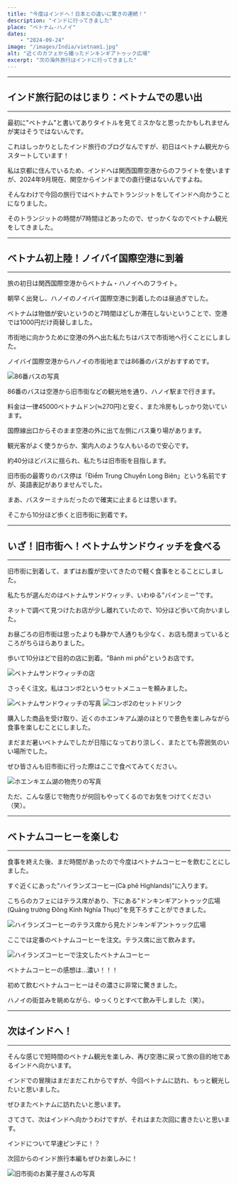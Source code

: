 ```yaml
---
title: "今度はインドへ！日本との違いに驚きの連続！"
description: "インドに行ってきました"
place: "ベトナム-ハノイ"
dates:
    - "2024-09-24"
image: "/images/India/vietnam1.jpg"
alt: "近くのカフェから撮ったドンキンギアトゥック広場"
excerpt: "次の海外旅行はインドに行ってきました"
---
```


---
## インド旅行記のはじまり：ベトナムでの思い出
---

最初に"ベトナム"と書いてありタイトルを見てミスかなと思ったかもしれませんが実はそうではないんです。

これはしっかりとしたインド旅行のブログなんですが、初日はベトナム観光からスタートしています！

私は京都に住んでいるため、インドへは関西国際空港からのフライトを使いますが、2024年9月現在、関空からインドまでの直行便はないんですよね。

そんなわけで今回の旅行ではベトナムでトランジットをしてインドへ向かうことになりました。

そのトランジットの時間が7時間ほどあったので、せっかくなのでベトナム観光をしてきました。

---
## ベトナム初上陸！ノイバイ国際空港に到着
---

旅の初日は関西国際空港からベトナム・ハノイへのフライト。

朝早く出発し、ハノイのノイバイ国際空港に到着したのは昼過ぎでした。

ベトナムは物価が安いというのと7時間ほどしか滞在しないということで、空港では1000円だけ両替しました。

市街地に向かうために空港の外へ出た私たちはバスで市街地へ行くことにしました。

ノイバイ国際空港からハノイの市街地までは86番のバスがおすすめです。

![86番バスの写真](/images/India/bus.jpg)

86番のバスは空港から旧市街などの観光地を通り、ハノイ駅まで行きます。

料金は一律45000ベトナムドン(≒270円)と安く、また冷房もしっかり効いています。

国際線出口からそのまま空港の外に出て左側にバス乗り場があります。

観光客がよく使うからか、案内人のような人もいるので安心です。

約40分ほどバスに揺られ、私たちは旧市街を目指します。

旧市街の最寄りのバス停は「Điểm Trung Chuyển Long Biên」という名前ですが、英語表記がありませんでした。

まあ、バスターミナルだったので確実に止まるとは思います。

そこから10分ほど歩くと旧市街に到着です。

---
## いざ！旧市街へ！ベトナムサンドウィッチを食べる
---

旧市街に到着して、まずはお腹が空いてきたので軽く食事をとることにしました。

私たちが選んだのはベトナムサンドウィッチ、いわゆる"バインミー"です。

ネットで調べて見つけたお店が少し離れていたので、10分ほど歩いて向かいました。

お昼ごろの旧市街は思ったよりも静かで人通りも少なく、お店も閉まっているところがちらほらありました。

歩いて10分ほどで目的の店に到着。"Bánh mì phố"というお店です。

![ベトナムサンドウィッチの店](/images/India/vietnam2.jpg)

さっそく注文。私はコンボ2というセットメニューを頼みました。

![ベトナムサンドウィッチの写真](/images/India/vietnam3.jpg)
![コンボ2のセットドリンク](/images/India/vietnam4.jpg)

購入した商品を受け取り、近くのホエンキアム湖のほとりで景色を楽しみながら食事を楽しむことにしました。

まだまだ暑いベトナムでしたが日陰になっており涼しく、またとても雰囲気のいい場所でした。

ぜひ皆さんも旧市街に行った際はここで食べてみてください。

![ホエンキエム湖の物売りの写真](/images/India/vietnam5.jpg)

ただ、こんな感じで物売りが何回もやってくるのでお気をつけてください（笑）。  

---
## ベトナムコーヒーを楽しむ
---

食事を終えた後、まだ時間があったので今度はベトナムコーヒーを飲むことにしました。

すぐ近くにあった"ハイランズコーヒー(Cà phê Highlands)"に入ります。

こちらのカフェにはテラス席があり、下にある"ドンキンギアントゥック広場(Quảng trường Đông Kinh Nghĩa Thục)"を見下ろすことができました。

![ハイランズコーヒーのテラス席から見たドンキンギアントゥック広場](/images/India/vietnam6.jpg)

ここでは定番のベトナムコーヒーを注文。テラス席に出て飲みます。

![ハイランズコーヒーで注文したベトナムコーヒー](/images/India/coffee.jpg)

ベトナムコーヒーの感想は...濃い！！！

初めて飲むベトナムコーヒーはその濃さに非常に驚きました。

ハノイの街並みを眺めながら、ゆっくりとすべて飲み干しました（笑）。  

---
## 次はインドへ！
---

そんな感じで短時間のベトナム観光を楽しみ、再び空港に戻って旅の目的地であるインドへ向かいます。

インドでの冒険はまだまだこれからですが、今回ベトナムに訪れ、もっと観光したいと思いました。

ぜひまたベトナムに訪れたいと思います。

さてさて、次はインドへ向かうわけですが、それはまた次回に書きたいと思います。

インドについて早速ピンチに！？

次回からのインド旅行本編もぜひお楽しみに！

![旧市街のお菓子屋さんの写真](/images/India/okashi.jpg)
